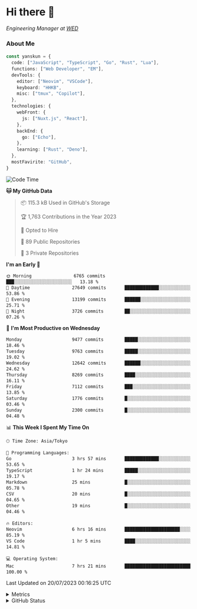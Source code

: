 # Hi there&nbsp;:wave:

<!-- ![Alt text](https://spotify-recently-played-readme.vercel.app/api?user=31kynbuubkiu3r4qh4hjuaglhfay) -->

_Engineering Manager at [WED](https://github.com/wedinc)_

### About Me

```ts
const yanskun = {
  code: ["JavaScript", "TypeScript", "Go", "Rust", "Lua"],
  functions: ["Web Developer", "EM"],
  devTools: {
    editor: ["Neovim", "VSCode"],
    keyboard: "HHKB",
    misc: ["tmux", "Copilot"],
  },
  technologies: {
    webFront: {
      js: ["Nuxt.js", "React"],
    },
    backEnd: {
      go: ["Echo"],
    },
    learning: ["Rust", "Deno"],
  },
  mostFavirite: "GitHub",
}
```

<!--START_SECTION:waka-->
![Code Time](http://img.shields.io/badge/Code%20Time-380%20hrs-blue)

**🐱 My GitHub Data** 

> 📦 115.3 kB Used in GitHub's Storage 
 > 
> 🏆 1,763 Contributions in the Year 2023
 > 
> 💼 Opted to Hire
 > 
> 📜 89 Public Repositories 
 > 
> 🔑 3 Private Repositories 
 > 
**I'm an Early 🐤** 

```text
🌞 Morning                6765 commits        ███░░░░░░░░░░░░░░░░░░░░░░   13.18 % 
🌆 Daytime                27649 commits       █████████████░░░░░░░░░░░░   53.86 % 
🌃 Evening                13199 commits       ██████░░░░░░░░░░░░░░░░░░░   25.71 % 
🌙 Night                  3726 commits        ██░░░░░░░░░░░░░░░░░░░░░░░   07.26 % 
```
📅 **I'm Most Productive on Wednesday** 

```text
Monday                   9477 commits        █████░░░░░░░░░░░░░░░░░░░░   18.46 % 
Tuesday                  9763 commits        █████░░░░░░░░░░░░░░░░░░░░   19.02 % 
Wednesday                12642 commits       ██████░░░░░░░░░░░░░░░░░░░   24.62 % 
Thursday                 8269 commits        ████░░░░░░░░░░░░░░░░░░░░░   16.11 % 
Friday                   7112 commits        ███░░░░░░░░░░░░░░░░░░░░░░   13.85 % 
Saturday                 1776 commits        █░░░░░░░░░░░░░░░░░░░░░░░░   03.46 % 
Sunday                   2300 commits        █░░░░░░░░░░░░░░░░░░░░░░░░   04.48 % 
```


📊 **This Week I Spent My Time On** 

```text
🕑︎ Time Zone: Asia/Tokyo

💬 Programming Languages: 
Go                       3 hrs 57 mins       █████████████░░░░░░░░░░░░   53.65 % 
TypeScript               1 hr 24 mins        █████░░░░░░░░░░░░░░░░░░░░   19.17 % 
Markdown                 25 mins             █░░░░░░░░░░░░░░░░░░░░░░░░   05.78 % 
CSV                      20 mins             █░░░░░░░░░░░░░░░░░░░░░░░░   04.65 % 
Other                    19 mins             █░░░░░░░░░░░░░░░░░░░░░░░░   04.46 % 

🔥 Editors: 
Neovim                   6 hrs 16 mins       █████████████████████░░░░   85.19 % 
VS Code                  1 hr 5 mins         ████░░░░░░░░░░░░░░░░░░░░░   14.81 % 

💻 Operating System: 
Mac                      7 hrs 21 mins       █████████████████████████   100.00 % 
```


 Last Updated on 20/07/2023 00:16:25 UTC
<!--END_SECTION:waka-->

<details>
  <summary>Metrics</summary>
  <img src="https://github.com/yanskun/yanskun/blob/main/github-metrics.svg" alt="Metrics">
</details>

<details>
  <summary>GitHub Status</summary>
  <picture>
    <source media="(prefers-color-scheme: dark)" srcset="https://raw.githubusercontent.com/yanskun/yanskun/master/profile-summary-card-output/nord_dark/0-profile-details.svg">
   <img src="https://raw.githubusercontent.com/yanskun/yanskun/master/profile-summary-card-output/default/0-profile-details.svg">
  </picture>
  <br>
  <picture>
    <source media="(prefers-color-scheme: dark)" srcset="https://raw.githubusercontent.com/yanskun/yanskun/master/profile-summary-card-output/nord_dark/1-repos-per-language.svg">
   <img src="https://raw.githubusercontent.com/yanskun/yanskun/master/profile-summary-card-output/default/1-repos-per-language.svg">
  </picture>
  <picture>
    <source media="(prefers-color-scheme: dark)" srcset="https://raw.githubusercontent.com/yanskun/yanskun/master/profile-summary-card-output/nord_dark/2-most-commit-language.svg">
   <img src="https://raw.githubusercontent.com/yanskun/yanskun/master/profile-summary-card-output/default/2-most-commit-language.svg">
  </picture>
  <br>
  <picture>
    <source media="(prefers-color-scheme: dark)" srcset="https://raw.githubusercontent.com/yanskun/yanskun/master/profile-summary-card-output/nord_dark/3-stats.svg">
   <img src="https://raw.githubusercontent.com/yanskun/yanskun/master/profile-summary-card-output/default/3-stats.svg">
  </picture>
  <picture>
    <source media="(prefers-color-scheme: dark)" srcset="https://raw.githubusercontent.com/yanskun/yanskun/master/profile-summary-card-output/nord_dark/4-productive-time.svg">
   <img src="https://raw.githubusercontent.com/yanskun/yanskun/master/profile-summary-card-output/default/4-productive-time.svg">
  </picture>
</details>

